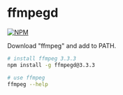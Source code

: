 # ffmpegd

[![NPM](https://nodei.co/npm/ffmpegd.png)](https://nodei.co/npm/ffmpegd/)

Download "ffmpeg" and add to PATH.

```bash
# install ffmpeg 3.3.3
npm install -g ffmpegd@3.3.3
```
```bash
# use ffmpeg
ffmpeg --help
```

